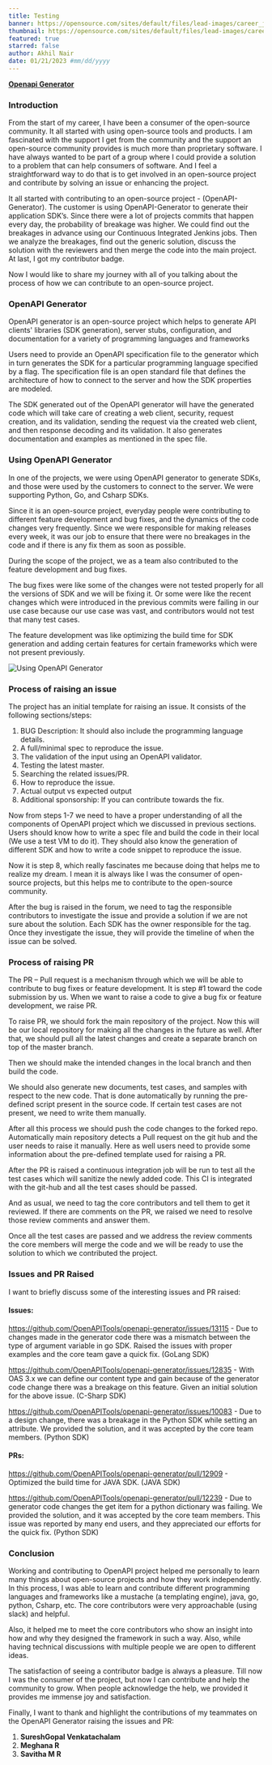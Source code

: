 ```yaml
---
title: Testing
banner: https://opensource.com/sites/default/files/lead-images/career_journey_road_gps_path_map_520.png
thumbnail: https://opensource.com/sites/default/files/lead-images/career_journey_road_gps_path_map_520.png
featured: true
starred: false
author: Akhil Nair
date: 01/21/2023 #mm/dd/yyyy
---
```

**[Openapi Generator](https://github.com/OpenAPITools/openapi-generator)**

### Introduction

From the start of my career, I have been a consumer of the open-source community. It all started with using open-source tools and products. I am fascinated with the support I get from the community and the support an open-source community provides is much more than proprietary software. 
I have always wanted to be part of a group where I could provide a solution to a problem that can help consumers of software. And I feel a straightforward way to do that is to get involved in an open-source project and contribute by solving an issue or enhancing the project. 


It all started with contributing to an open-source project - (OpenAPI-Generator). The customer is using OpenAPI-Generator to generate their application SDK’s. Since there were a lot of projects commits that happen every day, the probability of breakage was higher. We could find out the breakages in advance using our Continuous Integrated Jenkins jobs. Then we analyze the breakages, find out the generic solution, discuss the solution with the reviewers and then merge the code into the main project. At last, I got my contributor badge.

Now I would like to share my journey with all of you talking about the process of how we can contribute to an open-source project.



### OpenAPI Generator

OpenAPI generator is an open-source project which helps to generate API clients' libraries (SDK generation), server stubs, configuration, and documentation for a variety of programming languages and frameworks

Users need to provide an OpenAPI specification file to the generator which in turn generates the SDK for a particular programming language specified by a flag. The specification file is an open standard file that defines the architecture of how to connect to the server and how the SDK properties are modeled.

The SDK generated out of the OpenAPI generator will have the generated code which will take care of creating a web client, security, request creation, and its validation, sending the request via the created web client, and then response decoding and its validation. It also generates documentation and examples as mentioned in the spec file.​​​​​​​

### Using OpenAPI Generator

In one of the projects, we were using OpenAPI generator to generate SDKs, and those were used by the customers to connect to the server. We were supporting Python, Go, and Csharp SDKs. 

Since it is an open-source project, everyday people were contributing to different feature development and bug fixes, and the dynamics of the code changes very frequently. Since we were responsible for making releases every week, it was our job to ensure that there were no breakages in the code and if there is any fix them as soon as possible.

During the scope of the project, we as a team also contributed to the feature development and bug fixes. 

The bug fixes were like some of the changes were not tested properly for all the versions of SDK and we will be fixing it. Or some were like the recent changes which were introduced in the previous commits were failing in our use case because our use case was vast, and contributors would not test that many test cases.

The feature development was like optimizing the build time for SDK generation and adding certain features for certain frameworks which were not present previously.

![Using OpenAPI Generator](/images/blogs/openapi-flow.png)


### Process of raising an issue

The project has an initial template for raising an issue. It consists of the following sections/steps:

1. BUG Description: It should also include the programming language details.
2. A full/minimal spec to reproduce the issue.
3. The validation of the input using an OpenAPI validator.
4. Testing the latest master.
5. Searching the related issues/PR.
6. How to reproduce the issue.
7. Actual output vs expected output
8. Additional sponsorship: If you can contribute towards the fix.

Now from steps 1-7 we need to have a proper understanding of all the components of OpenAPI project which we discussed in previous sections. Users should know how to write a spec file and build the code in their local (We use a test VM to do it). They should also know the generation of different SDK and how to write a code snippet to reproduce the issue.

Now it is step 8, which really fascinates me because doing that helps me to realize my dream. I mean it is always like I was the consumer of open-source projects, but this helps me to contribute to the open-source community.

After the bug is raised in the forum, we need to tag the responsible contributors to investigate the issue and provide a solution if we are not sure about the solution. Each SDK has the owner responsible for the tag. Once they investigate the issue, they will provide the timeline of when the issue can be solved.

### Process of raising PR

The PR – Pull request is a mechanism through which we will be able to contribute to bug fixes or feature development. It is step #1 toward the code submission by us. When we want to raise a code to give a bug fix or feature development, we raise PR. 

To raise PR, we should fork the main repository of the project. Now this will be our local repository for making all the changes in the future as well. After that, we should pull all the latest changes and create a separate branch on top of the master branch. 

Then we should make the intended changes in the local branch and then build the code.

We should also generate new documents, test cases, and samples with respect to the new code. That is done automatically by running the pre-defined script present in the source code. If certain test cases are not present, we need to write them manually.

After all this process we should push the code changes to the forked repo. Automatically main repository detects a Pull request on the git hub and the user needs to raise it manually. Here as well users need to provide some information about the pre-defined template used for raising a PR.

After the PR is raised a continuous integration job will be run to test all the test cases which will sanitize the newly added code. This CI is integrated with the git-hub and all the test cases should be passed.

And as usual, we need to tag the core contributors and tell them to get it reviewed. If there are comments on the PR, we raised we need to resolve those review comments and answer them.

Once all the test cases are passed and we address the review comments the core members will merge the code and we will be ready to use the solution to which we contributed the project.



### Issues and PR Raised
I want to briefly discuss some of the interesting issues and PR raised:

#### Issues:
https://github.com/OpenAPITools/openapi-generator/issues/13115 - Due to changes made in the generator code there was a mismatch between the type of argument variable in go SDK. Raised the issues with proper examples and the core team gave a quick fix. (GoLang SDK)

https://github.com/OpenAPITools/openapi-generator/issues/12835 - With OAS 3.x we can define our content type and gain because of the generator code change there was a breakage on this feature. Given an initial solution for the above issue. (C-Sharp SDK)

https://github.com/OpenAPITools/openapi-generator/issues/10083 - Due to a design change, there was a breakage in the Python SDK while setting an attribute. We provided the solution, and it was accepted by the core team members. (Python SDK)

#### PRs:
https://github.com/OpenAPITools/openapi-generator/pull/12909 - Optimized the build time for JAVA SDK. (JAVA SDK)

https://github.com/OpenAPITools/openapi-generator/pull/12239 - Due to generator code changes the get item for a python dictionary was failing. We provided the solution, and it was accepted by the core team members. This issue was reported by many end users, and they appreciated our efforts for the quick fix. (Python SDK)

### Conclusion

Working and contributing to OpenAPI project helped me personally to learn many things about open-source projects and how they work independently. In this process, I was able to learn and contribute different programming languages and frameworks like a mustache (a templating engine), java, go, python, Csharp, etc. The core contributors were very approachable (using slack) and helpful.

Also, it helped me to meet the core contributors who show an insight into how and why they designed the framework in such a way. Also, while having technical discussions with multiple people we are open to different ideas.

The satisfaction of seeing a contributor badge is always a pleasure. Till now I was the consumer of the project, but now I can contribute and help the community to grow. When people acknowledge the help, we provided it provides me immense joy and satisfaction.

Finally, I want to thank and highlight the contributions of my teammates on the OpenAPI Generator raising the issues and PR:

1. **SureshGopal Venkatachalam**
2. **Meghana R**
3. **Savitha M R**